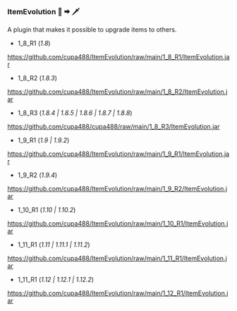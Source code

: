 ### ItemEvolution 🔪 🠮 🗡

A plugin that makes it possible to upgrade items to others.

- 1_8_R1 (*1.8*)

https://github.com/cupa488/ItemEvolution/raw/main/1_8_R1/ItemEvolution.jar

- 1_8_R2 (*1.8.3*)

https://github.com/cupa488/ItemEvolution/raw/main/1_8_R2/ItemEvolution.jar

- 1_8_R3 (*1.8.4 | 1.8.5 | 1.8.6 | 1.8.7 | 1.8.8*)

https://github.com/cupa488/cupa488/raw/main/1_8_R3/ItemEvolution.jar

- 1_9_R1 (*1.9 | 1.9.2*)

https://github.com/cupa488/ItemEvolution/raw/main/1_9_R1/ItemEvolution.jar

- 1_9_R2 (*1.9.4*)

https://github.com/cupa488/ItemEvolution/raw/main/1_9_R2/ItemEvolution.jar

- 1_10_R1 (*1.10 | 1.10.2*)

https://github.com/cupa488/ItemEvolution/raw/main/1_10_R1/ItemEvolution.jar

- 1_11_R1 (*1.11 | 1.11.1 | 1.11.2*)

https://github.com/cupa488/ItemEvolution/raw/main/1_11_R1/ItemEvolution.jar

- 1_11_R1 (*1.12 | 1.12.1 | 1.12.2*)

https://github.com/cupa488/ItemEvolution/raw/main/1_12_R1/ItemEvolution.jar


<!--
**cupa488/cupa488** is a ✨ _special_ ✨ repository because its `README.md` (this file) appears on your GitHub profile.

Here are some ideas to get you started:

- 🔭 I’m currently working on ...
- 🌱 I’m currently learning ...
- 👯 I’m looking to collaborate on ...
- 🤔 I’m looking for help with ...
- 💬 Ask me about ...
- 📫 How to reach me: ...
- 😄 Pronouns: ...
- ⚡ Fun fact: ...
-->
